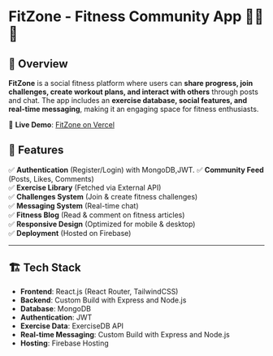 # FitZone - Fitness Community App 🏋️‍♂️💪
## 🌟 Overview
**FitZone** is a social fitness platform where users can **share progress, join challenges, create workout plans, and interact with others** through posts and chat. The app includes an **exercise database, social features, and real-time messaging**, making it an engaging space for fitness enthusiasts.

🔗 **Live Demo**: [FitZone on Vercel](https://fitzone-app.vercel.app)  

## 🚀 Features
✅ **Authentication** (Register/Login) with MongoDB,JWT.
✅ **Community Feed** (Posts, Likes, Comments)  
✅ **Exercise Library** (Fetched via External API)  
✅ **Challenges System** (Join & create fitness challenges)  
✅ **Messaging System** (Real-time chat)  
✅ **Fitness Blog** (Read & comment on fitness articles)  
✅ **Responsive Design** (Optimized for mobile & desktop)   
✅ **Deployment** (Hosted on Firebase)  

---

## 🏗️ Tech Stack
- **Frontend**: React.js (React Router, TailwindCSS)
- **Backend**: Custom Build with Express and Node.js
- **Database**: MongoDB
- **Authentication**: JWT
- **Exercise Data**: ExerciseDB API
- **Real-time Messaging**:  Custom Build with Express and Node.js
- **Hosting**: Firebase Hosting 

